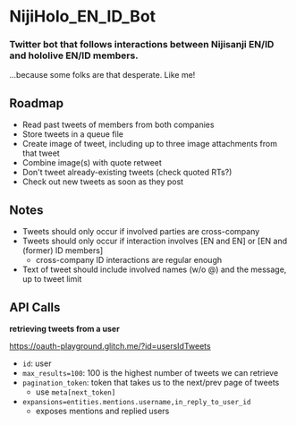 # NijiHolo_EN_ID_Bot
### Twitter bot that follows interactions between Nijisanji EN/ID and hololive EN/ID members.
...because some folks are that desperate. Like me!

## Roadmap
* Read past tweets of members from both companies
* Store tweets in a queue file
* Create image of tweet, including up to three image attachments from that tweet
* Combine image(s) with quote retweet
* Don't tweet already-existing tweets (check quoted RTs?)
* Check out new tweets as soon as they post

## Notes
* Tweets should only occur if involved parties are cross-company
* Tweets should only occur if interaction involves [EN and EN] or [EN and (former) ID members]
    * cross-company ID interactions are regular enough
* Text of tweet should include involved names (w/o @) and the message, up to tweet limit

## API Calls
**retrieving tweets from a user**

https://oauth-playground.glitch.me/?id=usersIdTweets
* `id`: user
* `max_results=100`: 100 is the highest number of tweets we can retrieve
* `pagination_token`: token that takes us to the next/prev page of tweets
    * use `meta[next_token]`
* `expansions=entities.mentions.username,in_reply_to_user_id`
    * exposes mentions and replied users